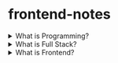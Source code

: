 # frontend-notes

<details>
  <summary>What is Programming?</summary>
  

  <a href="https://carlcheo.com/wp-content/uploads/2014/12/which-programming-language-should-i-learn-first-pdf.pdf" target="_blank" title="Link to pdf of programming language guide">Which programming language</a>
  
</details>

<details>
  <summary>What is Full Stack?</summary>

  ![full-stack](assets/image.png)
</details>

<details>
  <summary>What is Frontend?</summary>

  <a href="https://roadmap.sh/frontend" target="_blank" title="Title">Components of frontend</a>
</details>
